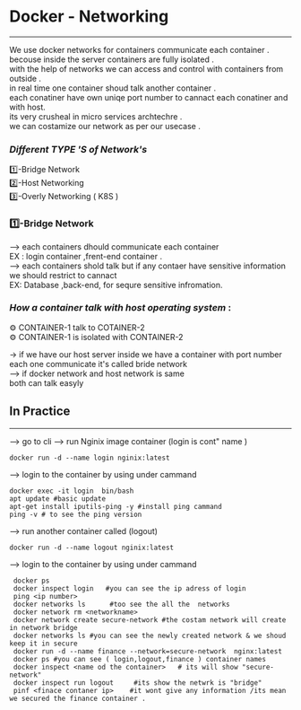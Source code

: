 # Docker - Networking 
*************************
We use docker networks for containers communicate each container .<br>
becouse inside the server containers are fully isolated .<br>
with the help of networks we can  access and control with containers from outside .<br>
in real time one container shoud talk another container .<br>
each conatiner have own uniqe port number to cannact each conatiner and with host.<br>
its very crusheal in micro services archtechre .<br>
we can costamize our network as per our usecase .<br>

### ***Different TYPE 'S of Network's*** 

1️⃣-Bridge Network <br>
2️⃣-Host Networking <br>
3️⃣-Overly Networking ( K8S )<br>

### 1️⃣-Bridge Network


--> each containers dhould communicate each container <br>
EX : login container ,frent-end container .<br>
--> each containers shold talk but if any contaer have sensitive information<br>
   we should restrict to cannact <br>
 EX: Database ,back-end, for sequre sensitive infromation.<br>

 ### ***How a container talk with host operating system*** :
 ⚙️ CONTAINER-1  talk to COTAINER-2<br>
 ⚙️ CONTAINER-1 is isolated with CONTAINER-2<br>

 -> if we have our host server inside we have a container with port number<br>
    each one communicate it's called bride network <br>
--> if docker network and host network is same <br>
   both can talk easyly   <br>

   ## In Practice 
____________________

--> go to cli --> run Nginix image container (login is cont" name )<br>
         
    docker run -d --name login nginix:latest
--> login to the container by using under cammand <br>

    docker exec -it login  bin/bash
    apt update #basic update
    apt-get install iputils-ping -y #install ping cammand 
    ping -v # to see the ping version

--> run another container called (logout)<br>

    docker run -d --name logout nginix:latest
-->  login to the container by using under cammand <br>    

     docker ps 
     docker inspect login   #you can see the ip adress of login
     ping <ip number>
     docker networks ls      #too see the all the  networks
     docker network rm <networkname>
     docker network create secure-network #the costam network will create in network bridge
     docker networks ls #you can see the newly created network & we shoud keep it in secure
     docker run -d --name finance --network=secure-network  nginx:latest
     docker ps #you can see ( login,logout,finance ) container names
     docker inspect <name od the container>   # its will show "secure-network"
     docker inspect run logout     #its show the netwrk is "bridge"
     pinf <finace contaner ip>    #it wont give any information /its mean we secured the finance container .
     


    
